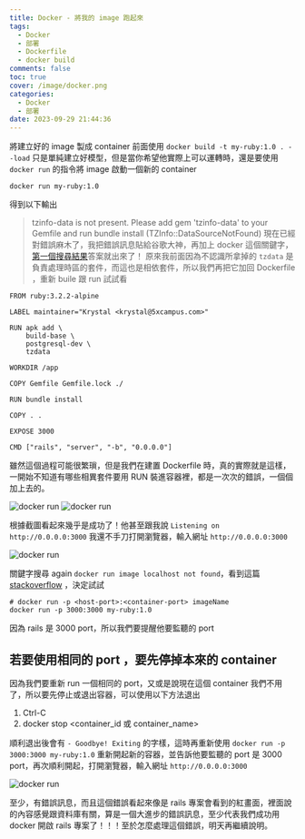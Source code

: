 ```yaml
---
title: Docker - 將我的 image 跑起來
tags:
  - Docker
  - 部署
  - Dockerfile
  - docker build
comments: false
toc: true
cover: /image/docker.png
categories:
  - Docker
  - 部署
date: 2023-09-29 21:44:36
---
```


將建立好的 image 製成 container
前面使用 `docker build -t my-ruby:1.0 . --load` 只是單純建立好模型，但是當你希望他實際上可以運轉時，還是要使用 `docker run` 的指令將 image 啟動一個新的 container

```docker
docker run my-ruby:1.0
```

得到以下輸出

> tzinfo-data is not present. Please add gem 'tzinfo-data' to your Gemfile and run bundle install (TZInfo::DataSourceNotFound)
> 現在已經對錯誤麻木了，我把錯誤訊息貼給谷歌大神，再加上 docker 這個關鍵字，[第一個搜尋結果](https://gist.github.com/skozz/0ac405c565b41bfa21fb93e32ab69ad4)答案就出來了！
> 原來我前面因為不認識所拿掉的 `tzdata` 是負責處理時區的套件，而這也是相依套件，所以我們再把它加回 Dockerfile ，重新 buile 跟 run 試試看

```docker
FROM ruby:3.2.2-alpine

LABEL maintainer="Krystal <krystal@5xcampus.com>"

RUN apk add \
    build-base \
    postgresql-dev \
    tzdata

WORKDIR /app

COPY Gemfile Gemfile.lock ./

RUN bundle install

COPY . .

EXPOSE 3000

CMD ["rails", "server", "-b", "0.0.0.0"]
```

雖然這個過程可能很繁瑣，但是我們在建置 Dockerfile 時，真的實際就是這樣，一開始不知道有哪些相異套件要用 RUN 裝進容器裡，都是一次次的錯誤，一個個加上去的。

![docker run](/image/dockerDay14/14_1.png)
![docker run](/image/dockerDay14/14_2.png)

根據截圖看起來幾乎是成功了！他甚至跟我說 `Listening on http://0.0.0.0:3000` 我還不手刀打開瀏覽器，輸入網址 `http://0.0.0.0:3000`

![docker run](/image/dockerDay14/14_3.png)

關鍵字搜尋 again `docker run image localhost not found`，看到這篇 [stackoverflow](https://stackoverflow.com/questions/69341721/running-a-docker-container-on-localhost-not-working) ，決定試試

```docker
# docker run -p <host-port>:<container-port> imageName
docker run -p 3000:3000 my-ruby:1.0
```

因為 rails 是 3000 port，所以我們要提醒他要監聽的 port

## 若要使用相同的 port ，要先停掉本來的 container

因為我們要重新 run 一個相同的 port，又或是說現在這個 container 我們不用了，所以要先停止或退出容器，可以使用以下方法退出

1. Ctrl-C
2. docker stop <container_id 或 container_name>

順利退出後會有 `- Goodbye! Exiting` 的字樣，這時再重新使用 `docker run -p 3000:3000 my-ruby:1.0` 重新開起新的容器，並告訴他要監聽的 port 是 3000 port，再次順利開起，打開瀏覽器，輸入網址 `http://0.0.0.0:3000`

![docker run](/image/dockerDay14/14_4.png)

至少，有錯誤訊息，而且這個錯誤看起來像是 rails 專案會看到的紅畫面，裡面說的內容感覺跟資料庫有關，算是一個大進步的錯誤訊息，至少代表我們成功用 docker 開啟 rails 專案了！！！至於怎麼處理這個錯誤，明天再繼續說明。
